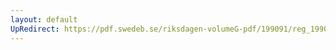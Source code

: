 ```yaml
---
layout: default
UpRedirect: https://pdf.swedeb.se/riksdagen-volumeG-pdf/199091/reg_199091/reg_199091_0269.pdf
---
```

